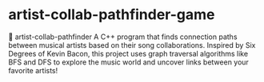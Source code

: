 # artist-collab-pathfinder-game
🎵 artist-collab-pathfinder A C++ program that finds connection paths between musical artists based on their song collaborations. Inspired by Six Degrees of Kevin Bacon, this project uses graph traversal algorithms like BFS and DFS to explore the music world and uncover links between your favorite artists!
